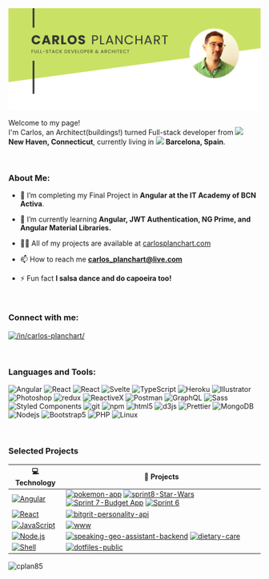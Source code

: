 ![image](profile-header.png)


<p>Welcome to my page! </br> I'm Carlos, an Architect(buildings!) turned Full-stack developer from <img src="https://cdn-icons-png.flaticon.com/512/197/197484.png" width="13"/> <b>New Haven, Connecticut</b>, currently living in <img src="https://cdn-icons-png.flaticon.com/512/197/197593.png" width="13"/> <b>Barcelona, Spain</b>. </p>

</br>

<h3 align="left">About Me:</h3>

- 🔭 I’m completing my Final Project in <b>Angular at the IT Academy of BCN Activa</b>.

- 🌱 I’m currently learning **Angular, JWT Authentication, NG Prime, and Angular Material Libraries.**

- 👨‍💻 All of my projects are available at [carlosplanchart.com](https://www.carlosplanchart.com/) 

- 📫 How to reach me **carlos_planchart@live.com**

- ⚡ Fun fact **I salsa dance and do capoeira too!**

</br>
<h3 align="left">Connect with me:</h3>
<p align="left">
<a href="https://www.linkedin.com/in/carlos-planchart/" target="blank"><img align="center" src="https://raw.githubusercontent.com/rahuldkjain/github-profile-readme-generator/master/src/images/icons/Social/linked-in-alt.svg" alt="/in/carlos-planchart/" height="30" width="40" /></a>
</p>

</br>
<h3 align="left">Languages and Tools:</h3>
<p>
  <img alt="Angular" src="https://img.shields.io/badge/-Angular-DD0031?style=flat-square&logo=angular&logoColor=white" />
  <img alt="React" src="https://img.shields.io/badge/-React-45b8d8?style=flat-square&logo=react&logoColor=white" />
  <img alt="React" src="https://img.shields.io/badge/react_native-%2320232a.svg?style=flat-square&logo=react&logoColor=white" />
   <img alt="Svelte" src="https://img.shields.io/badge/svelte-%23f1413d.svg?style=flat-square&logo=svelte&logoColor=white" />
  <img alt="TypeScript" src="https://img.shields.io/badge/-TypeScript-007ACC?style=flat-square&logo=typescript&logoColor=white" />
  <img alt="Heroku" src="https://img.shields.io/badge/-Heroku-430098?style=flat-square&logo=heroku&logoColor=white" />
    <img alt="Illustrator" src="https://img.shields.io/badge/adobe%20illustrator-%23FF9A00.svg?style=flat-square&logo=adobe%20illustrator&logoColor=white" />
  <img alt="Photoshop" src="https://img.shields.io/badge/adobe%20photoshop-%2331A8FF.svg?style=flat-square&logo=adobe%20photoshop&logoColor=white" />
  <img alt="redux" src="https://img.shields.io/badge/-Redux-764ABC?style=flat-square&logo=redux&logoColor=white" />
  <img alt="ReactiveX" src="https://img.shields.io/badge/-RxJs-B7178C?style=flat-square&logo=reactivex&logoColor=white" />
   <img alt="Postman" src="https://img.shields.io/badge/Postman-FF6C37?style=flat-square&logo=postman&logoColor=white" />
  <img alt="GraphQL" src="https://img.shields.io/badge/-GraphQL-E10098?style=flat-square&logo=graphql&logoColor=white" />
  <img alt="Sass" src="https://img.shields.io/badge/-Sass-CC6699?style=flat-square&logo=sass&logoColor=white" />
  <img alt="Styled Components" src="https://img.shields.io/badge/-Styled_Components-db7092?style=flat-square&logo=styled-components&logoColor=white" />
  <img alt="git" src="https://img.shields.io/badge/-Git-F05032?style=flat-square&logo=git&logoColor=white" />
  <img alt="npm" src="https://img.shields.io/badge/-NPM-CB3837?style=flat-square&logo=npm&logoColor=white" />
  <img alt="html5" src="https://img.shields.io/badge/-HTML5-E34F26?style=flat-square&logo=html5&logoColor=white" />
  <img alt="d3js" src="https://img.shields.io/badge/-D3.js-F9A03C?style=flat-square&logo=d3.js&logoColor=white" />
  <img alt="Prettier" src="https://img.shields.io/badge/-Prettier-F7B93E?style=flat-square&logo=prettier&logoColor=white" />
  <img alt="MongoDB" src="https://img.shields.io/badge/-MongoDB-13aa52?style=flat-square&logo=mongodb&logoColor=white" />
  <img alt="Nodejs" src="https://img.shields.io/badge/-Nodejs-43853d?style=flat-square&logo=Node.js&logoColor=white" />
   <img alt="Bootstrap5" src="https://img.shields.io/badge/bootstrap-%23563D7C.svg?style=flat-square&logo=bootstrap&logoColor=white" />
   <img alt="PHP" src="https://img.shields.io/badge/php-%23777BB4.svg?style=flat-square&logo=php&logoColor=white" />
    <img alt="Linux" src="https://img.shields.io/badge/Linux-FCC624?style=flat-square&logo=linux&logoColor=white" />
    </p>

</br>
 <h3>Selected Projects</h3>
 
<!-- START OF PROFILE STACK, DO NOT REMOVE https://ileriayo.github.io/markdown-badges/ -->
| 💻 **Technology** | 🚀 **Projects** |
| - | - |
| [![Angular](https://img.shields.io/static/v1?label=&message=Angular&color=green&logo=Angular&logoColor=FFFFFF)](https://angular.io/)  | [![pokemon-app](https://img.shields.io/static/v1?label=&message=Pokemon-App&color=000605&logo=github&logoColor=FFFFFF&labelColor=000605)](https://github.com/cplan85/Pokemon-App) [![sprint8-Star-Wars](https://img.shields.io/static/v1?label=&message=Sprint8-Star-Wars&color=000605&logo=github&logoColor=FFFFFF&labelColor=000605)](https://github.com/cplan85/Sprint8-Star-Wars) [![Sprint 7-Budget App](https://img.shields.io/static/v1?label=&message=Sprint7-Budget-App&color=000605&logo=github&logoColor=FFFFFF&labelColor=000605)](https://github.com/cplan85/Sprint7) [![Sprint 6](https://img.shields.io/static/v1?label=&message=Sprint6-Story-App&color=000605&logo=github&logoColor=FFFFFF&labelColor=000605)](https://github.com/cplan85/Sprint6) |
| [![React](https://img.shields.io/static/v1?label=&message=React&color=000000&logo=React&logoColor=FFFFFF)](https://flask.palletsprojects.com/en/2.1.x/) | [![bitgrit-personality-api](https://img.shields.io/static/v1?label=&message=bitgrit-personality-api&color=000605&logo=github&logoColor=FFFFFF&labelColor=000605)](https://github.com/ashleymavericks/bitgrit-personality-api) |
| [![JavaScript](https://img.shields.io/static/v1?label=&message=JavaScript&color=F7DF1E&logo=JavaScript&logoColor=FFFFFF)](https://javascript.info/) | [![www](https://img.shields.io/static/v1?label=&message=www&color=000605&logo=github&logoColor=FFFFFF&labelColor=000605)](https://github.com/ashleymavericks/www) |
| [![Node.js](https://img.shields.io/static/v1?label=&message=Node.js&color=339933&logo=Node.js&logoColor=FFFFFF)](https://nodejs.org/en/) | [![speaking-geo-assistant-backend](https://img.shields.io/static/v1?label=&message=speaking-geo-assistant-backend&color=000605&logo=github&logoColor=FFFFFF&labelColor=000605)](https://github.com/ashleymavericks/speaking-geo-assistant-backend) [![dietary-care](https://img.shields.io/static/v1?label=&message=dietary-care&color=000605&logo=github&logoColor=FFFFFF&labelColor=000605)](https://github.com/ashleymavericks/dietary-care) |
| [![Shell](https://img.shields.io/static/v1?label=&message=Shell&color=4EAA25&logo=GNU%20Bash&logoColor=FFFFFF)](https://www.gnu.org/) | [![dotfiles-public](https://img.shields.io/static/v1?label=&message=dotfiles-public&color=000605&logo=github&logoColor=FFFFFF&labelColor=000605)](https://github.com/ashleymavericks/dotfiles-public) |
<!-- END OF PROFILE STACK, DO NOT REMOVE -->


<p><img align="center" src="https://github-readme-streak-stats.herokuapp.com/?user=cplan85&" alt="cplan85" /></p>
